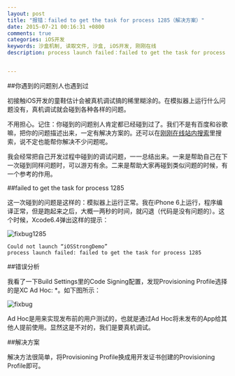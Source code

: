 ```yaml
---
layout: post
title: "报错：failed to get the task for process 1285（解决方案）"
date: 2015-07-21 00:16:31 +0800
comments: true
categories: iOS开发
keywords: 沙盒机制, 读取文件, 沙盒, iOS开发, 刚刚在线
description: process launch failed：failed to get the task for process 1285,初接触iOS开发的童鞋估计会被真机调试搞的稀里糊涂的。在模拟器上运行什么问题没有，真机调试就会碰到各种各样的问题。


---
```


##你遇到的问题别人也遇到过

初接触iOS开发的童鞋估计会被真机调试搞的稀里糊涂的。在模拟器上运行什么问题没有，真机调试就会碰到各种各样的问题。

不用担心。记住：你碰到的问题别人肯定都已经碰到过了。我们不是有百度和谷歌嘛，把你的问题描述出来，一定有解决方案的。还可以在[刚刚在线站内搜索](http://zhannei.superqq.com/)里搜索，说不定也能帮你解决不少问题呢。

我会经常把自己开发过程中碰到的调试问题，一一总结出来。一来是帮助自己在下一次碰到同样问题时，可以游刃有余。二来是帮助大家再碰到类似问题的时候，有一个参考的作用。


##failed to get the task for process 1285

这一次碰到的问题是这样的：模拟器上运行正常。我在iPhone 6上运行，程序编译正常，但是跑起来之后，大概一两秒的时间，就闪退（代码是没有问题的）。这个时候，Xcode6.4弹出这样的提示：
	
![fixbug1285](http://7xjrlb.com1.z0.glb.clouddn.com/fixbug12850.jpg)

	Could not launch “iOSStrongDemo”
	process launch failed: failed to get the task for process 1285

##错误分析

我看了一下Build Settings里的Code Signing配置，发现Provisioning Profile选择的是XC Ad Hoc: *。如下图所示：

![fixbug](http://7xjrlb.com1.z0.glb.clouddn.com/fixbug.jpg)


Ad Hoc是用来实现发布前的用户测试的，也就是通过Ad Hoc将未发布的App给其他人提前使用。显然这是不对的，我们是要真机调试。

##解决方案

解决方法很简单，将Provisioning Profile换成用开发证书创建的Provisioning Profile即可。